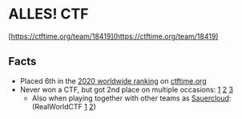 # ALLES! CTF

[https://ctftime.org/team/18419](https://ctftime.org/team/18419)

## Facts

- Placed 6th in the [2020 worldwide ranking](https://ctftime.org/stats/2020) on [ctftime.org](https://ctftime.org)
- Never won a CTF, but got 2nd place on multiple occasions: [1](https://ctftime.org/event/1082) [2](https://ctftime.org/event/1079) [3](https://ctftime.org/event/980)
    - Also when playing together with other teams as [Sauercloud](https://ctftime.org/team/54748): (RealWorldCTF [1](https://ctftime.org/event/1198) [2](https://ctftime.org/event/1507))
